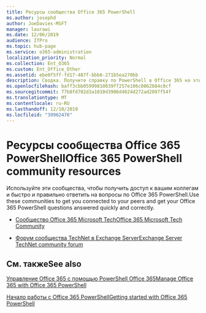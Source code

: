 ```yaml
---
title: Ресурсы сообщества Office 365 PowerShell
ms.author: josephd
author: JoeDavies-MSFT
manager: laurawi
ms.date: 12/06/2019
audience: ITPro
ms.topic: hub-page
ms.service: o365-administration
localization_priority: Normal
ms.collection: Ent_O365
ms.custom: Ent_Office_Other
ms.assetid: ebe0f5ff-fd17-487f-bbb6-271b5ea270bb
description: Сводка. Получите справку по PowerShell в Office 365 на этих площадках сообщества.
ms.openlocfilehash: baff3cbb05999810039ff257e106c0862684c0cf
ms.sourcegitcommit: 77b8fd702d3a1010d3906d4024d272ad2097f54f
ms.translationtype: MT
ms.contentlocale: ru-RU
ms.lasthandoff: 12/10/2019
ms.locfileid: "39962476"
---
```

# <a name="office-365-powershell-community-resources"></a><span data-ttu-id="032db-103">Ресурсы сообщества Office 365 PowerShell</span><span class="sxs-lookup"><span data-stu-id="032db-103">Office 365 PowerShell community resources</span></span>

<span data-ttu-id="032db-104">Используйте эти сообщества, чтобы получить доступ к вашим коллегам и быстро и правильно ответить на вопросы по Office 365 PowerShell.</span><span class="sxs-lookup"><span data-stu-id="032db-104">Use these communities to get you connected to your peers and get your Office 365 PowerShell questions answered quickly and correctly.</span></span> 
  
- [<span data-ttu-id="032db-105">Сообщество Office 365 Microsoft Tech</span><span class="sxs-lookup"><span data-stu-id="032db-105">Office 365 Microsoft Tech Community</span></span>](https://techcommunity.microsoft.com/t5/Office-365/ct-p/Office365)
    
- [<span data-ttu-id="032db-106">Форум сообщества TechNet в Exchange Server</span><span class="sxs-lookup"><span data-stu-id="032db-106">Exchange Server TechNet community forum</span></span>](https://social.technet.microsoft.com/Forums/exchange/home?forum=exchangesvrgeneral)
    
## <a name="see-also"></a><span data-ttu-id="032db-107">См. также</span><span class="sxs-lookup"><span data-stu-id="032db-107">See also</span></span>

[<span data-ttu-id="032db-108">Управление Office 365 с помощью PowerShell Office 365</span><span class="sxs-lookup"><span data-stu-id="032db-108">Manage Office 365 with Office 365 PowerShell</span></span>](manage-office-365-with-office-365-powershell.md)
  
[<span data-ttu-id="032db-109">Начало работы с Office 365 PowerShell</span><span class="sxs-lookup"><span data-stu-id="032db-109">Getting started with Office 365 PowerShell</span></span>](getting-started-with-office-365-powershell.md)

